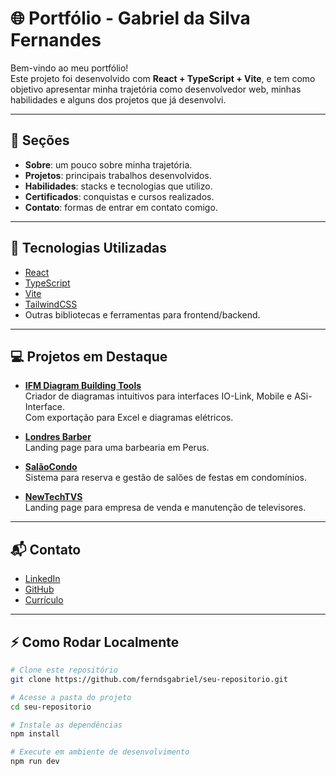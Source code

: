 # 🌐 Portfólio - Gabriel da Silva Fernandes

Bem-vindo ao meu portfólio!  
Este projeto foi desenvolvido com **React + TypeScript + Vite**, e tem como objetivo apresentar minha trajetória como desenvolvedor web, minhas habilidades e alguns dos projetos que já desenvolvi.

---

## 📑 Seções

- **Sobre**: um pouco sobre minha trajetória.
- **Projetos**: principais trabalhos desenvolvidos.
- **Habilidades**: stacks e tecnologias que utilizo.
- **Certificados**: conquistas e cursos realizados.
- **Contato**: formas de entrar em contato comigo.

---

## 🚀 Tecnologias Utilizadas

- [React](https://react.dev/)
- [TypeScript](https://www.typescriptlang.org/)
- [Vite](https://vitejs.dev/)
- [TailwindCSS](https://tailwindcss.com/)
- Outras bibliotecas e ferramentas para frontend/backend.

---

## 💻 Projetos em Destaque

- [**IFM Diagram Building Tools**](https://diagrambuilding.vercel.app/)  
  Criador de diagramas intuitivos para interfaces IO-Link, Mobile e ASi-Interface.  
  Com exportação para Excel e diagramas elétricos.

- [**Londres Barber**](https://douglas-barber.vercel.app/)  
  Landing page para uma barbearia em Perus.

- [**SalãoCondo**](https://salaocondo.vercel.app/)  
  Sistema para reserva e gestão de salões de festas em condomínios.

- [**NewTechTVS**](https://newtechtvs.com/)  
  Landing page para empresa de venda e manutenção de televisores.

---

## 📬 Contato

- [LinkedIn](https://www.linkedin.com/in/ferndsgabriel/)
- [GitHub](https://github.com/ferndsgabriel)
- [Currículo](https://drive.google.com/file/d/1cTKXpIoi0LUwGxUQ1vVDcztYdDt9p5PS/view?usp=drive_link)

---

## ⚡ Como Rodar Localmente

```bash
# Clone este repositório
git clone https://github.com/ferndsgabriel/seu-repositorio.git

# Acesse a pasta do projeto
cd seu-repositorio

# Instale as dependências
npm install

# Execute em ambiente de desenvolvimento
npm run dev
